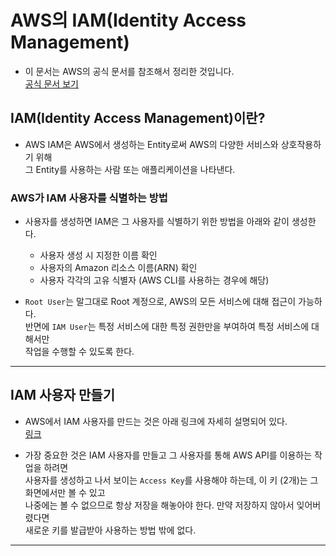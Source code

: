 <h1>AWS의 IAM(Identity Access Management)</h1>

- 이 문서는 AWS의 공식 문서를 참조해서 정리한 것입니다.  
  <a href="https://docs.aws.amazon.com/ko_kr/IAM/latest/UserGuide/id.html">공식 문서 보기</a>

<h2>IAM(Identity Access Management)이란?</h2>

- AWS IAM은 AWS에서 생성하는 Entity로써 AWS의 다양한 서비스와 상호작용하기 위해  
  그 Entity를 사용하는 사람 또는 애플리케이션을 나타낸다.

<h3>AWS가 IAM 사용자를 식별하는 방법</h3>

- 사용자를 생성하면 IAM은 그 사용자를 식별하기 위한 방법을 아래와 같이 생성한다.

  - 사용자 생성 시 지정한 이름 확인
  - 사용자의 Amazon 리소스 이름(ARN) 확인
  - 사용자 각각의 고유 식별자 (AWS CLI를 사용하는 경우에 해당)

- `Root User`는 말그대로 Root 계정으로, AWS의 모든 서비스에 대해 접근이 가능하다.  
 반면에 `IAM User`는 특정 서비스에 대한 특정 권한만을 부여하여 특정 서비스에 대해서만  
 작업을 수행할 수 있도록 한다.
<hr/>

<h2>IAM 사용자 만들기</h2>

- AWS에서 IAM 사용자를 만드는 것은 아래 링크에 자세히 설명되어 있다.  
  <a href="https://docs.aws.amazon.com/ko_kr/IAM/latest/UserGuide/id_users_create.html">링크</a>

- 가장 중요한 것은 IAM 사용자를 만들고 그 사용자를 통해 AWS API를 이용하는 작업을 하려면  
 사용자를 생성하고 나서 보이는 `Access Key`를 사용해야 하는데, 이 키 (2개)는 그 화면에서만 볼 수 있고  
 나중에는 볼 수 없으므로 항상 저장을 해놓아야 한다. 만약 저장하지 않아서 잊어버렸다면  
 새로운 키를 발급받아 사용하는 방법 밖에 없다.
<hr/>
